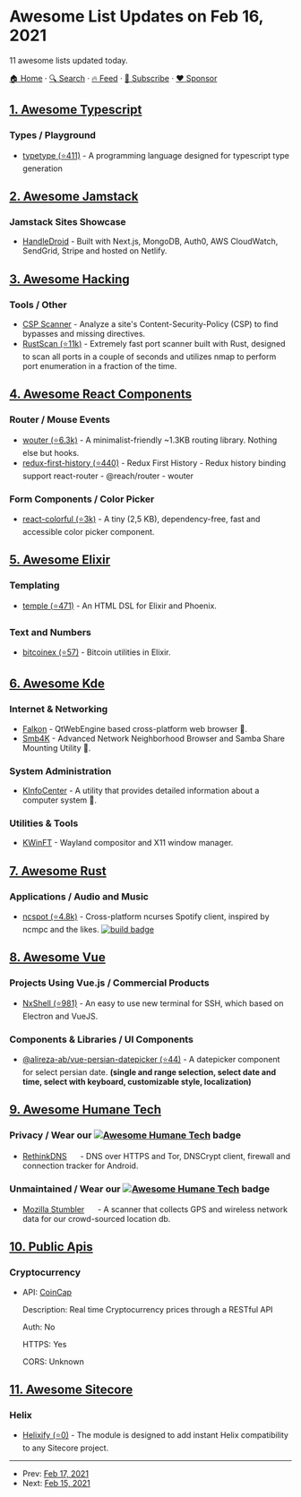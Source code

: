# Awesome List Updates on Feb 16, 2021

11 awesome lists updated today.

[🏠 Home](/README.md) · [🔍 Search](https://www.trackawesomelist.com/search/) · [🔥 Feed](https://www.trackawesomelist.com/rss.xml) · [📮 Subscribe](https://trackawesomelist.us17.list-manage.com/subscribe?u=d2f0117aa829c83a63ec63c2f&id=36a103854c) · [❤️  Sponsor](https://github.com/sponsors/theowenyoung)



## [1. Awesome Typescript](/content/dzharii/awesome-typescript/README.md)

### Types / Playground

*   [typetype (⭐411)](https://github.com/mistlog/typetype) - A programming language designed for typescript type generation

## [2. Awesome Jamstack](/content/automata/awesome-jamstack/README.md)

### Jamstack Sites Showcase

*   [HandleDroid](https://handledroid.com/) - Built with Next.js, MongoDB, Auth0, AWS CloudWatch, SendGrid, Stripe and hosted on Netlify.

## [3. Awesome Hacking](/content/carpedm20/awesome-hacking/README.md)

### Tools / Other

*   [CSP Scanner](https://cspscanner.com/) - Analyze a site's Content-Security-Policy (CSP) to find bypasses and missing directives.
*   [RustScan (⭐11k)](https://github.com/rustscan/rustscan) - Extremely fast port scanner built with Rust, designed to scan all ports in a couple of seconds and utilizes nmap to perform port enumeration in a fraction of the time.

## [4. Awesome React Components](/content/brillout/awesome-react-components/README.md)

### Router / Mouse Events

*   [wouter (⭐6.3k)](https://github.com/molefrog/wouter) - A minimalist-friendly \~1.3KB routing library. Nothing else but hooks.
*   [redux-first-history (⭐440)](https://github.com/salvoravida/redux-first-history) - Redux First History - Redux history binding support react-router - @reach/router - wouter

### Form Components / Color Picker

*   [react-colorful (⭐3k)](https://github.com/omgovich/react-colorful) - A tiny (2,5 KB), dependency-free, fast and accessible color picker component.

## [5. Awesome Elixir](/content/h4cc/awesome-elixir/README.md)

### Templating

*   [temple (⭐471)](https://github.com/mhanberg/temple) - An HTML DSL for Elixir and Phoenix.

### Text and Numbers

*   [bitcoinex (⭐57)](https://github.com/RiverFinancial/bitcoinex) - Bitcoin utilities in Elixir.

## [6. Awesome Kde](/content/francoism90/awesome-kde/README.md)

### Internet & Networking

*   [Falkon](https://www.falkon.org/) - QtWebEngine based cross-platform web browser 📌.
*   [Smb4K](https://apps.kde.org/en/smb4k) - Advanced Network Neighborhood Browser and Samba Share Mounting Utility 📌.

### System Administration

*   [KInfoCenter](https://userbase.kde.org/KInfoCenter) - A utility that provides detailed information about a computer system 📌.

### Utilities & Tools

*   [KWinFT](https://gitlab.com/kwinft/kwinft) - Wayland compositor and X11 window manager.

## [7. Awesome Rust](/content/rust-unofficial/awesome-rust/README.md)

### Applications / Audio and Music

*   [ncspot (⭐4.8k)](https://github.com/hrkfdn/ncspot) - Cross-platform ncurses Spotify client, inspired by ncmpc and the likes. [![build badge](https://github.com/hrkfdn/ncspot/workflows/Build/badge.svg)](https://github.com/hrkfdn/ncspot/actions?query=workflow%3ABuild)

## [8. Awesome Vue](/content/vuejs/awesome-vue/README.md)

### Projects Using Vue.js / Commercial Products

*   [NxShell (⭐981)](https://github.com/nxshell/nxshell) - An easy to use new terminal for SSH, which based on Electron and VueJS.

### Components & Libraries / UI Components

*   [@alireza-ab/vue-persian-datepicker (⭐44)](https://github.com/alireza-ab/vue-persian-datepicker) - A datepicker component for select persian date. **(single and range selection, select date and time, select with keyboard, customizable style, localization)**

## [9. Awesome Humane Tech](/content/humanetech-community/awesome-humane-tech/README.md)

### Privacy / Wear our   [![Awesome Humane Tech](https://raw.githubusercontent.com/humanetech-community/awesome-humane-tech/main/humane-tech-badge.svg?sanitize=true)](https://github.com/humanetech-community/awesome-humane-tech)   badge

*   [RethinkDNS](https://www.rethinkdns.com) [<img src="https://raw.githubusercontent.com/humanetech-community/awesome-humane-tech/main/logo/github.svg?sanitize=true" width="16"/>](https://github.com/celzero/rethink-app) - DNS over HTTPS and Tor, DNSCrypt client, firewall and connection tracker for Android.

### Unmaintained / Wear our   [![Awesome Humane Tech](https://raw.githubusercontent.com/humanetech-community/awesome-humane-tech/main/humane-tech-badge.svg?sanitize=true)](https://github.com/humanetech-community/awesome-humane-tech)   badge

*   [Mozilla Stumbler](https://location.services.mozilla.com/) [<img src="https://raw.githubusercontent.com/humanetech-community/awesome-humane-tech/main/logo/github.svg?sanitize=true" width="16"/>](https://github.com/mozilla/MozStumbler) - A scanner that collects GPS and wireless network data for our crowd-sourced location db.

## [10. Public Apis](/content/public-apis/public-apis/README.md)

### Cryptocurrency

- API: [CoinCap](https://docs.coincap.io/)

  Description: Real time Cryptocurrency prices through a RESTful API

  Auth: No

  HTTPS: Yes

  CORS: Unknown



## [11. Awesome Sitecore](/content/MartinMiles/awesome-sitecore/README.md)

### Helix

*   [Helixify (⭐0)](https://github.com/konabos/Konabos.Helixify) - The module is designed to add instant Helix compatibility to any Sitecore project.

---

- Prev: [Feb 17, 2021](/content/2021/02/17/README.md)
- Next: [Feb 15, 2021](/content/2021/02/15/README.md)